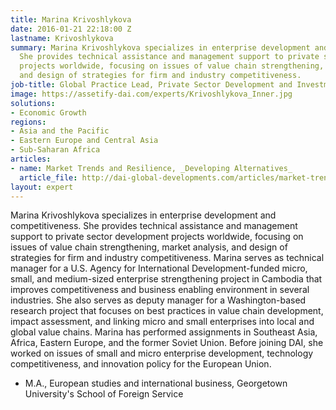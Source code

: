 ```yaml
---
title: Marina Krivoshlykova
date: 2016-01-21 22:18:00 Z
lastname: Krivoshlykova
summary: Marina Krivoshlykova specializes in enterprise development and competitiveness.
  She provides technical assistance and management support to private sector development
  projects worldwide, focusing on issues of value chain strengthening, market analysis,
  and design of strategies for firm and industry competitiveness.
job-title: Global Practice Lead, Private Sector Development and Investment
image: https://assetify-dai.com/experts/Krivoshlykova_Inner.jpg
solutions:
- Economic Growth
regions:
- Asia and the Pacific
- Eastern Europe and Central Asia
- Sub-Saharan Africa
articles:
- name: Market Trends and Resilience, _Developing Alternatives_
  article_file: http://dai-global-developments.com/articles/market-trends-and-resilience.html?utm_source=daidotcom
layout: expert
---
```


Marina Krivoshlykova specializes in enterprise development and competitiveness. She provides technical assistance and management support to private sector development projects worldwide, focusing on issues of value chain strengthening, market analysis, and design of strategies for firm and industry competitiveness. Marina serves as technical manager for a U.S. Agency for International Development-funded micro, small, and medium-sized enterprise strengthening project in Cambodia that improves competitiveness and business enabling environment in several industries. She also serves as deputy manager for a Washington-based research project that focuses on best practices in value chain development, impact assessment, and linking micro and small enterprises into local and global value chains. Marina has performed assignments in Southeast Asia, Africa, Eastern Europe, and the former Soviet Union. Before joining DAI, she worked on issues of small and micro enterprise development, technology competitiveness, and innovation policy for the European Union.

* M.A., European studies and international business, Georgetown University's School of Foreign Service
